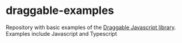 # draggable-examples


Repository with basic examples of the [Draggable Javascript library](https://github.com/Shopify/draggable).  Examples include Javascript and Typescript

